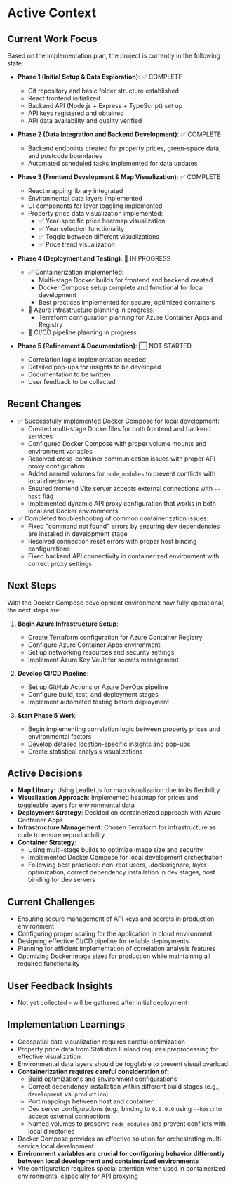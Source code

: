 # Active Context

## Current Work Focus

Based on the implementation plan, the project is currently in the following state:

- **Phase 1 (Initial Setup & Data Exploration)**: ✅ COMPLETE
  - Git repository and basic folder structure established
  - React frontend initialized
  - Backend API (Node.js + Express + TypeScript) set up
  - API keys registered and obtained
  - API data availability and quality verified

- **Phase 2 (Data Integration and Backend Development)**: ✅ COMPLETE
  - Backend endpoints created for property prices, green-space data, and postcode boundaries
  - Automated scheduled tasks implemented for data updates

- **Phase 3 (Frontend Development & Map Visualization)**: ✅ COMPLETE
  - React mapping library integrated
  - Environmental data layers implemented
  - UI components for layer toggling implemented
  - Property price data visualization implemented:
    - ✅ Year-specific price heatmap visualization
    - ✅ Year selection functionality
    - ✅ Toggle between different visualizations
    - ✅ Price trend visualization

- **Phase 4 (Deployment and Testing)**: 🔄 IN PROGRESS
  - ✅ Containerization implemented:
    - Multi-stage Docker builds for frontend and backend created
    - Docker Compose setup complete and functional for local development
    - Best practices implemented for secure, optimized containers
  - 🔄 Azure infrastructure planning in progress:
    - Terraform configuration planning for Azure Container Apps and Registry
  - 🔄 CI/CD pipeline planning in progress

- **Phase 5 (Refinement & Documentation)**: ⬜ NOT STARTED
  - Correlation logic implementation needed
  - Detailed pop-ups for insights to be developed
  - Documentation to be written
  - User feedback to be collected

## Recent Changes

- ✅ Successfully implemented Docker Compose for local development:
  - Created multi-stage Dockerfiles for both frontend and backend services
  - Configured Docker Compose with proper volume mounts and environment variables
  - Resolved cross-container communication issues with proper API proxy configuration
  - Added named volumes for `node_modules` to prevent conflicts with local directories
  - Ensured frontend Vite server accepts external connections with `--host` flag
  - Implemented dynamic API proxy configuration that works in both local and Docker environments
- ✅ Completed troubleshooting of common containerization issues:
  - Fixed "command not found" errors by ensuring dev dependencies are installed in development stage
  - Resolved connection reset errors with proper host binding configurations
  - Fixed backend API connectivity in containerized environment with correct proxy settings

## Next Steps

With the Docker Compose development environment now fully operational, the next steps are:

1. **Begin Azure Infrastructure Setup**:
   - Create Terraform configuration for Azure Container Registry
   - Configure Azure Container Apps environment
   - Set up networking resources and security settings
   - Implement Azure Key Vault for secrets management

2. **Develop CI/CD Pipeline**:
   - Set up GitHub Actions or Azure DevOps pipeline
   - Configure build, test, and deployment stages
   - Implement automated testing before deployment

3. **Start Phase 5 Work**:
   - Begin implementing correlation logic between property prices and environmental factors
   - Develop detailed location-specific insights and pop-ups
   - Create statistical analysis visualizations

## Active Decisions

- **Map Library**: Using Leaflet.js for map visualization due to its flexibility
- **Visualization Approach**: Implemented heatmap for prices and toggleable layers for environmental data
- **Deployment Strategy**: Decided on containerized approach with Azure Container Apps
- **Infrastructure Management**: Chosen Terraform for infrastructure as code to ensure reproducibility
- **Container Strategy**: 
  - Using multi-stage builds to optimize image size and security
  - Implemented Docker Compose for local development orchestration
  - Following best practices: non-root users, .dockerignore, layer optimization, correct dependency installation in dev stages, host binding for dev servers

## Current Challenges

- Ensuring secure management of API keys and secrets in production environment
- Configuring proper scaling for the application in cloud environment
- Designing effective CI/CD pipeline for reliable deployments
- Planning for efficient implementation of correlation analysis features
- Optimizing Docker image sizes for production while maintaining all required functionality

## User Feedback Insights

- Not yet collected - will be gathered after initial deployment

## Implementation Learnings

- Geospatial data visualization requires careful optimization
- Property price data from Statistics Finland requires preprocessing for effective visualization
- Environmental data layers should be togglable to prevent visual overload
- **Containerization requires careful consideration of:**
  - Build optimizations and environment configurations
  - Correct dependency installation within different build stages (e.g., `development` vs. `production`)
  - Port mappings between host and container
  - Dev server configurations (e.g., binding to `0.0.0.0` using `--host`) to accept external connections
  - Named volumes to preserve `node_modules` and prevent conflicts with local directories
- Docker Compose provides an effective solution for orchestrating multi-service local development
- **Environment variables are crucial for configuring behavior differently between local development and containerized environments**
- Vite configuration requires special attention when used in containerized environments, especially for API proxying
